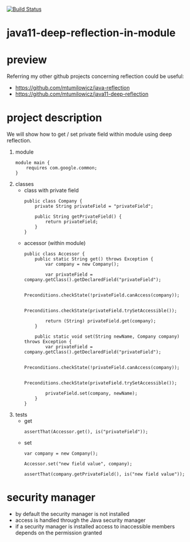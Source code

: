 [![Build Status](https://travis-ci.com/mtumilowicz/java11-deep-reflection-in-module.svg?branch=master)](https://travis-ci.com/mtumilowicz/java11-deep-reflection-in-module)

# java11-deep-reflection-in-module

# preview
Referring my other github projects concerning reflection could be
useful:
* https://github.com/mtumilowicz/java-reflection
* https://github.com/mtumilowicz/java11-deep-reflection

# project description
We will show how to get / set private field within module
using deep reflection.
1. module
    ```
    module main {
        requires com.google.common;
    }
    ```
1. classes
    * class with private field
        ```
        public class Company {
            private String privateField = "privateField";
        
            public String getPrivateField() {
                return privateField;
            }
        }
        ```
    * accessor (within module)
        ```
        public class Accessor {
            public static String get() throws Exception {
                var company = new Company();
        
                var privateField = company.getClass().getDeclaredField("privateField");
        
                Preconditions.checkState(!privateField.canAccess(company));
        
                Preconditions.checkState(privateField.trySetAccessible());
        
                return (String) privateField.get(company);
            }
            
            public static void set(String newName, Company company) throws Exception {
                var privateField = company.getClass().getDeclaredField("privateField");
        
                Preconditions.checkState(!privateField.canAccess(company));
        
                Preconditions.checkState(privateField.trySetAccessible());
        
                privateField.set(company, newName);
            }
        }
        ```
1. tests
    * get
        ```
        assertThat(Accessor.get(), is("privateField"));
        ```
    * set
        ```
        var company = new Company();
        
        Accessor.set("new field value", company);
        
        assertThat(company.getPrivateField(), is("new field value"));
        ```
        
# security manager
* by default the security manager is not installed
* access is handled through the Java security manager
* if a security manager is installed access to inaccessible members
depends on the permission granted